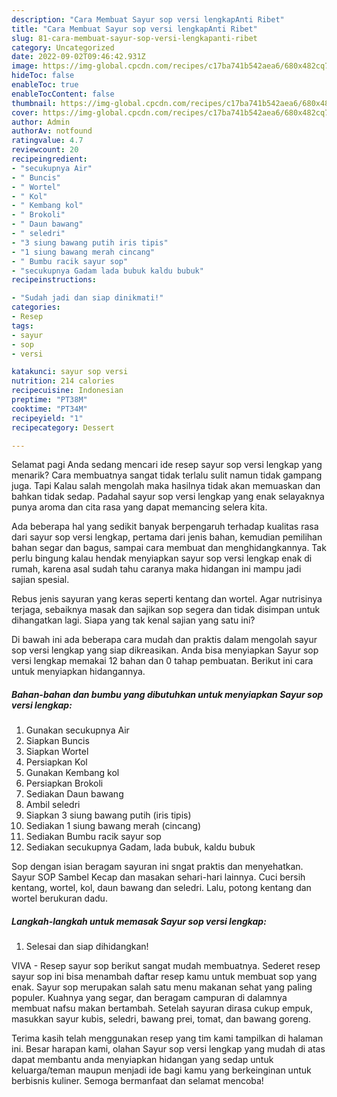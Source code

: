 ```yaml
---
description: "Cara Membuat Sayur sop versi lengkapAnti Ribet"
title: "Cara Membuat Sayur sop versi lengkapAnti Ribet"
slug: 81-cara-membuat-sayur-sop-versi-lengkapanti-ribet
category: Uncategorized
date: 2022-09-02T09:46:42.931Z
image: https://img-global.cpcdn.com/recipes/c17ba741b542aea6/680x482cq70/sayur-sop-versi-lengkap-foto-resep-utama.jpg
hideToc: false
enableToc: true
enableTocContent: false
thumbnail: https://img-global.cpcdn.com/recipes/c17ba741b542aea6/680x482cq70/sayur-sop-versi-lengkap-foto-resep-utama.jpg
cover: https://img-global.cpcdn.com/recipes/c17ba741b542aea6/680x482cq70/sayur-sop-versi-lengkap-foto-resep-utama.jpg
author: Admin
authorAv: notfound
ratingvalue: 4.7
reviewcount: 20
recipeingredient:
- "secukupnya Air"
- " Buncis"
- " Wortel"
- " Kol"
- " Kembang kol"
- " Brokoli"
- " Daun bawang"
- " seledri"
- "3 siung bawang putih iris tipis"
- "1 siung bawang merah cincang"
- " Bumbu racik sayur sop"
- "secukupnya Gadam lada bubuk kaldu bubuk"
recipeinstructions:

- "Sudah jadi dan siap dinikmati!"
categories:
- Resep
tags:
- sayur
- sop
- versi

katakunci: sayur sop versi 
nutrition: 214 calories
recipecuisine: Indonesian
preptime: "PT38M"
cooktime: "PT34M"
recipeyield: "1"
recipecategory: Dessert

---
```



Selamat pagi Anda sedang mencari ide resep sayur sop versi lengkap yang menarik? Cara membuatnya sangat tidak terlalu sulit namun tidak gampang juga. Tapi Kalau salah mengolah maka hasilnya tidak akan memuaskan dan bahkan tidak sedap. Padahal sayur sop versi lengkap yang enak selayaknya punya aroma dan cita rasa yang dapat memancing selera kita.


Ada beberapa hal yang sedikit banyak berpengaruh terhadap kualitas rasa dari sayur sop versi lengkap, pertama dari jenis bahan, kemudian pemilihan bahan segar dan bagus, sampai cara membuat dan menghidangkannya. Tak perlu bingung kalau hendak menyiapkan sayur sop versi lengkap enak di rumah, karena asal sudah tahu caranya maka hidangan ini mampu jadi sajian spesial.

Rebus jenis sayuran yang keras seperti kentang dan wortel. Agar nutrisinya terjaga, sebaiknya masak dan sajikan sop segera dan tidak disimpan untuk dihangatkan lagi. Siapa yang tak kenal sajian yang satu ini?


Di bawah ini ada beberapa cara mudah dan praktis dalam mengolah sayur sop versi lengkap yang siap dikreasikan. Anda bisa menyiapkan Sayur sop versi lengkap memakai 12 bahan dan 0 tahap pembuatan. Berikut ini cara untuk menyiapkan hidangannya.

<!--inarticleads1-->

##### Bahan-bahan dan bumbu yang dibutuhkan untuk menyiapkan Sayur sop versi lengkap:

1. Gunakan secukupnya Air
1. Siapkan  Buncis
1. Siapkan  Wortel
1. Persiapkan  Kol
1. Gunakan  Kembang kol
1. Persiapkan  Brokoli
1. Sediakan  Daun bawang
1. Ambil  seledri
1. Siapkan 3 siung bawang putih (iris tipis)
1. Sediakan 1 siung bawang merah (cincang)
1. Sediakan  Bumbu racik sayur sop
1. Sediakan secukupnya Gadam, lada bubuk, kaldu bubuk


Sop dengan isian beragam sayuran ini sngat praktis dan menyehatkan. Sayur SOP Sambel Kecap dan masakan sehari-hari lainnya. Cuci bersih kentang, wortel, kol, daun bawang dan seledri. Lalu, potong kentang dan wortel berukuran dadu. 

<!--inarticleads2-->

##### Langkah-langkah untuk memasak Sayur sop versi lengkap:


1. Selesai dan siap dihidangkan!

VIVA - Resep sayur sop berikut sangat mudah membuatnya. Sederet resep sayur sop ini bisa menambah daftar resep kamu untuk membuat sop yang enak. Sayur sop merupakan salah satu menu makanan sehat yang paling populer. Kuahnya yang segar, dan beragam campuran di dalamnya membuat nafsu makan bertambah. Setelah sayuran dirasa cukup empuk, masukkan sayur kubis, seledri, bawang prei, tomat, dan bawang goreng. 

Terima kasih telah menggunakan resep yang tim kami tampilkan di halaman ini. Besar harapan kami, olahan Sayur sop versi lengkap yang mudah di atas dapat membantu anda menyiapkan hidangan yang sedap untuk keluarga/teman maupun menjadi ide bagi kamu yang berkeinginan untuk berbisnis kuliner. Semoga bermanfaat dan selamat mencoba!
